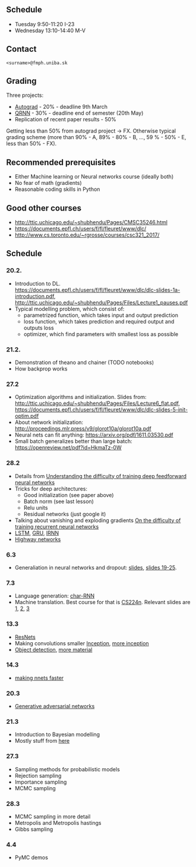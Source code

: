 ## Schedule

* Tuesday 9:50-11:20 I-23
* Wednesday 13:10-14:40 M-V

## Contact

`<surname>@fmph.uniba.sk`

## Grading

Three projects:
* [Autograd](https://usamec.github.com/ml2/hw1) - 20% - deadline 9th March 
* [QRNN](https://usamec.github.com/ml2/hw2) - 30% - deadline end of semester (20th May)
* Replication of recent paper results - 50%

Getting less than 50% from autograd project -> FX.
Otherwise typical grading scheme (more than 90% - A, 89% - 80% - B, ..., 59 % - 50% - E, less than 50% - FX).

## Recommended prerequisites

* Either Machine learning or Neural networks course (ideally both)
* No fear of math (gradients)
* Reasonable coding skills in Python

## Good other courses

* http://ttic.uchicago.edu/~shubhendu/Pages/CMSC35246.html
* https://documents.epfl.ch/users/f/fl/fleuret/www/dlc/
* http://www.cs.toronto.edu/~rgrosse/courses/csc321_2017/

## Schedule

### 20.2.
* Introduction to DL. https://documents.epfl.ch/users/f/fl/fleuret/www/dlc/dlc-slides-1a-introduction.pdf, http://ttic.uchicago.edu/~shubhendu/Pages/Files/Lecture1_pauses.pdf
* Typical modelling problem, which consist of:
  * parametrized function, which takes input and output prediction
  * loss function, which takes prediction and required output and outputs loss
  * optimizer, which find parameters with smallest loss as possible

### 21.2.

* Demonstration of theano and chainer (TODO notebooks)
* How backprop works

### 27.2

* Optimization algorithms and initialization. Slides from: http://ttic.uchicago.edu/~shubhendu/Pages/Files/Lecture6_flat.pdf, https://documents.epfl.ch/users/f/fl/fleuret/www/dlc/dlc-slides-5-init-optim.pdf
* About network initialization: http://proceedings.mlr.press/v9/glorot10a/glorot10a.pdf
* Neural nets can fit anything: https://arxiv.org/pdf/1611.03530.pdf
* Small batch generalizes better than large batch: https://openreview.net/pdf?id=HkmaTz-0W

### 28.2

* Details from [Understanding the difficulty of training deep feedforward neural networks
](http://proceedings.mlr.press/v9/glorot10a.html)
* Tricks for deep architectures:
  * Good initialization (see paper above)
  * Batch norm (see last lesson)
  * Relu units
  * Residual networks (just google it)
* Talking about vanishing and exploding gradients [On the difficulty of training recurrent neural networks](http://proceedings.mlr.press/v28/pascanu13.pdf)
* [LSTM](http://web.eecs.utk.edu/~itamar/courses/ECE-692/Bobby_paper1.pdf), [GRU](https://arxiv.org/pdf/1412.3555.pdf), [IRNN](https://arxiv.org/pdf/1504.00941.pdf)
* [Highway networks](https://arxiv.org/pdf/1505.00387.pdf)

### 6.3

* Generaliation in neural networks and dropout: [slides](http://www.cs.toronto.edu/~rgrosse/courses/csc321_2017/slides/lec9.pdf), [slides 19-25](https://documents.epfl.ch/users/f/fl/fleuret/www/dlc/dlc-slides-6-going-deeper.pdf). 


### 7.3

* Language generation: [char-RNN](http://karpathy.github.io/2015/05/21/rnn-effectiveness/)
* Machine translation. Best course for that is [CS224n](http://web.stanford.edu/class/cs224n/syllabus.html). Relevant slides are [1](http://web.stanford.edu/class/cs224n/lectures/lecture10.pdf), [2](http://web.stanford.edu/class/cs224n/lectures/lecture11.pdf), [3](http://web.stanford.edu/class/cs224n/lectures/lecture12.pdf)

### 13.3

* [ResNets](https://arxiv.org/pdf/1512.03385.pdf)
* Making convolutions smaller [Inception](https://arxiv.org/pdf/1512.00567.pdf), [more inception](https://arxiv.org/pdf/1602.07261.pdf)
* [Object detection](http://imatge-upc.github.io/telecombcn-2016-dlcv/slides/D3L4-objects.pdf), [more material](https://leonardoaraujosantos.gitbooks.io/artificial-inteligence/content/object_localization_and_detection.html)

### 14.3
* [making nnets faster](https://usamec.github.com/ml2/RG%20slides.pdf)

### 20.3

* [Generative adversarial networks](http://slazebni.cs.illinois.edu/spring17/lec11_gan.pdf)

### 21.3

* Introduction to Bayesian modelling
* Mostly stuff from [here](https://github.com/oapio/PrecisionWorkshop1_Prep/tree/master/notebooks)

### 27.3

* Sampling methods for probabilistic models
* Rejection sampling
* Importance sampling
* MCMC sampling

### 28.3

* MCMC sampling in more detail
* Metropolis and Metropolis hastings
* Gibbs sampling

### 4.4

* PyMC demos
